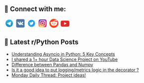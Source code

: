 ## 🔎 Connect with me:
[<img src="https://github.com/bullbesh/bullbesh/blob/main/images/Telegram.png" width="32" height="32" />](https://t.me/bullbesh)
[<img src="https://github.com/bullbesh/bullbesh/blob/main/images/VK.png" width="32" height="32" />](https://vk.com/bullbesh)
[<img src="https://github.com/bullbesh/bullbesh/blob/main/images/Twitter.png" width="32" height="32" />](https://twitter.com/bullbesh1)
[<img src="https://github.com/bullbesh/bullbesh/blob/main/images/Instagram.png" width="32" height="32" />](https://www.instagram.com/bullbesh)
[<img src="https://github.com/bullbesh/bullbesh/blob/main/images/Reddit.png" width="32" height="32" />](https://www.reddit.com/user/bullbesh)
[<img src="https://github.com/bullbesh/bullbesh/blob/main/images/YouTube.png" width="32" height="32" />](https://www.youtube.com/channel/UCtfjRs6uzgq5mfm8S06WTcg)

## 📕 Latest r/Python Posts
<!-- BLOG-POST-LIST:START -->
- [Understanding Asyncio in Python: 5 Key Concepts](https://www.reddit.com/r/Python/comments/1byufih/understanding_asyncio_in_python_5_key_concepts/)
- [I shared a 1+ hour Data Science Project on YouTube](https://www.reddit.com/r/Python/comments/1bytgbr/i_shared_a_1_hour_data_science_project_on_youtube/)
- [Difference between Pandas and Numpy](https://www.reddit.com/r/Python/comments/1byphjz/difference_between_pandas_and_numpy/)
- [Is it a good idea to put logging/metrics logic in the decorator ?](https://www.reddit.com/r/Python/comments/1byox8y/is_it_a_good_idea_to_put_loggingmetrics_logic_in/)
- [Monday Daily Thread: Project ideas!](https://www.reddit.com/r/Python/comments/1byji96/monday_daily_thread_project_ideas/)
<!-- BLOG-POST-LIST:END -->
